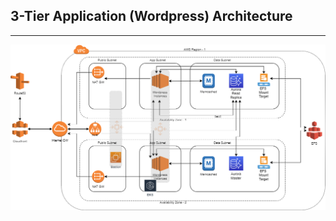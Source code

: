 ## 3-Tier Application (Wordpress) Architecture
---

![Architecture](./images/wordpress_architecture_aws.drawio.png)